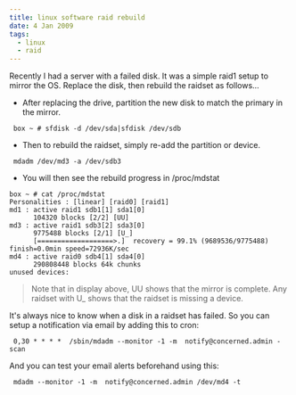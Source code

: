```yaml
---
title: linux software raid rebuild
date: 4 Jan 2009
tags:
  - linux
  - raid
---
```


Recently I had a server with a failed disk. It was a simple raid1 setup to mirror the OS. 
Replace the disk, then rebuild the raidset as follows…


* After replacing the drive,  partition the new disk to match the primary in the mirror.

```
 box ~ # sfdisk -d /dev/sda|sfdisk /dev/sdb 
```

* Then to rebuild the raidset, simply re-add the partition or device.

```
 mdadm /dev/md3 -a /dev/sdb3
```

* You will then see the rebuild progress in /proc/mdstat

```
box ~ # cat /proc/mdstat 
Personalities : [linear] [raid0] [raid1] 
md1 : active raid1 sdb1[1] sda1[0]
      104320 blocks [2/2] [UU]
md3 : active raid1 sdb3[2] sda3[0]
      9775488 blocks [2/1] [U_]
      [===================>.]  recovery = 99.1% (9689536/9775488) finish=0.0min speed=72936K/sec
md4 : active raid0 sdb4[1] sda4[0]
      290808448 blocks 64k chunks
unused devices: 
```

> Note that in display above,  UU shows that the mirror is complete. Any raidset with U_ shows that the raidset is missing a device.

It's always nice to know when a disk in a raidset has failed. So you can setup a notification via email by adding this to cron:

```
 0,30 * * * *  /sbin/mdadm --monitor -1 -m  notify@concerned.admin -scan 
```

And you can test your email alerts beforehand using this:

```
 mdadm --monitor -1 -m  notify@concerned.admin /dev/md4 -t
```
